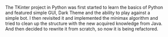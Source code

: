 The TKinter project in Python was first started to learn the basics of Python and featured simple GUI, 
Dark Theme and the ability to play against a simple bot. I then revisited it and implemented the minimax algorithm and 
tried to clean up the structure with the new acquired knowledge from Java. And then decided to rewrite it from scratch,
so now it is being refactored.
